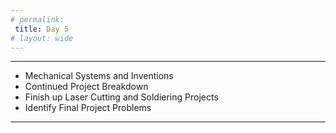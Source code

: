 ```yaml
---
# permalink: 
 title: Day 5
# layout: wide
---
```


-------------------

- Mechanical Systems and Inventions
- Continued Project Breakdown
- Finish up Laser Cutting and Soldiering Projects
- Identify Final Project Problems

-------------------

